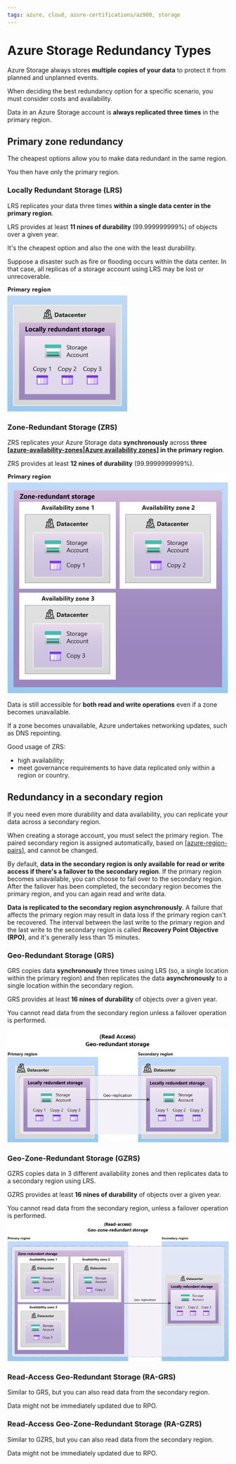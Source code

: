 ```yaml
---
tags: azure, cloud, azure-certifications/az900, storage
---
```


# Azure Storage Redundancy Types

Azure Storage always stores **multiple copies of your data** to protect it from planned and unplanned events.

When deciding the best redundancy option for a specific scenario, you must consider costs and availability.

Data in an Azure Storage account is **always replicated three times** in the primary region.

## Primary zone redundancy

The cheapest options allow you to make data redundant in the same region.

You then have only the primary region.

### Locally Redundant Storage (LRS)

LRS replicates your data three times **within a single data center in the primary region**.

LRS provides at least **11 nines of durability** (99.999999999%) of objects over a given year.

It's the cheapest option and also the one with the least durability.

Suppose a disaster such as fire or flooding occurs within the data center. In that case, all replicas of a storage account using LRS may be lost or unrecoverable.

![Locally Redundant Storage (LRS)](lrs.png)

### Zone-Redundant Storage (ZRS)

ZRS replicates your Azure Storage data **synchronously** across **three [[azure-availability-zones|Azure availability zones]] in the primary region**.

ZRS provides at least **12 nines of durability** (99.9999999999%).

![Zone-Redundant Storage (ZRS)](zrs.png)

Data is still accessible for **both read and write operations** even if a zone becomes unavailable.

If a zone becomes unavailable, Azure undertakes networking updates, such as DNS repointing.

Good usage of ZRS:

- high availability;
- meet governance requirements to have data replicated only within a region or country.

## Redundancy in a secondary region

If you need even more durability and data availability, you can replicate your data across a secondary region.

When creating a storage account, you must select the primary region. The paired secondary region is assigned automatically, based on [[azure-region-pairs]], and cannot be changed.

By default, **data in the secondary region is only available for read or write access if there's a failover to the secondary region**. If the primary region becomes unavailable, you can choose to fail over to the secondary region. After the failover has been completed, the secondary region becomes the primary region, and you can again read and write data.

**Data is replicated to the secondary region asynchronously**. A failure that affects the primary region may result in data loss if the primary region can't be recovered. The interval between the last write to the primary region and the last write to the secondary region is called **Recovery Point Objective (RPO)**, and it's generally less than 15 minutes.

### Geo-Redundant Storage (GRS)

GRS copies data **synchronously** three times using LRS (so, a single location within the primary region) and then replicates the data **asynchronously** to a single location within the secondary region.

GRS provides at least **16 nines of durability** of objects over a given year.

You cannot read data from the secondary region unless a failover operation is performed.

![Geo-Redundant Storage (GRS)](grs.png)

### Geo-Zone-Redundant Storage (GZRS)

GZRS copies data in 3 different availability zones and then replicates data to a secondary region using LRS.

GZRS provides at least **16 nines of durability** of objects over a given year.

You cannot read data from the secondary region, unless a failover operation is performed.
![Geo-Zone-Redundant Storage (GZRS)](gzrs.png)

### Read-Access Geo-Redundant Storage (RA-GRS)

Similar to GRS, but you can also read data from the secondary region.

Data might not be immediately updated due to RPO.

### Read-Access Geo-Zone-Redundant Storage (RA-GZRS)

Similar to GZRS, but you can also read data from the secondary region.

Data might not be immediately updated due to RPO.

[//begin]: # "Autogenerated link references for markdown compatibility"
[azure-availability-zones|Azure availability zones]: azure-availability-zones "Azure Availability Zones"
[azure-region-pairs]: azure-region-pairs "Azure Region Pairs"
[//end]: # "Autogenerated link references"
